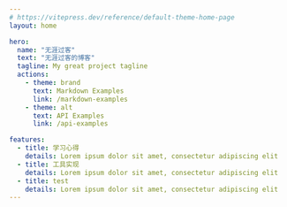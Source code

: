 ```yaml
---
# https://vitepress.dev/reference/default-theme-home-page
layout: home

hero:
  name: "无涯过客"
  text: "无涯过客的博客"
  tagline: My great project tagline
  actions:
    - theme: brand
      text: Markdown Examples
      link: /markdown-examples
    - theme: alt
      text: API Examples
      link: /api-examples

features:
  - title: 学习心得
    details: Lorem ipsum dolor sit amet, consectetur adipiscing elit
  - title: 工具实现
    details: Lorem ipsum dolor sit amet, consectetur adipiscing elit
  - title: test
    details: Lorem ipsum dolor sit amet, consectetur adipiscing elit
---
```


